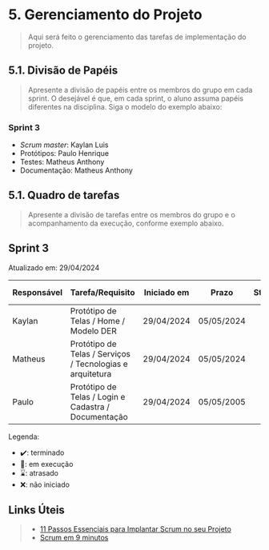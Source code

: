 # 5. Gerenciamento do Projeto

> Aqui será feito o gerenciamento das tarefas de implementação do projeto.

## 5.1. Divisão de Papéis

> Apresente a divisão de papéis entre os membros do grupo em cada sprint. O desejável é que, em cada sprint, o aluno assuma papéis diferentes na disciplina. Siga o modelo do exemplo abaixo:

### Sprint 3
- _Scrum master_: Kaylan Luis
- Protótipos: Paulo Henrique
- Testes: Matheus Anthony
- Documentação: Matheus Anthony

## 5.1. Quadro de tarefas

> Apresente a divisão de tarefas entre os membros do grupo e o acompanhamento da execução, conforme exemplo abaixo.

## Sprint 3

Atualizado em: 29/04/2024

| Responsável   | Tarefa/Requisito | Iniciado em    | Prazo      | Status | Terminado em    |
| :----         |    :----         |      :----:    | :----:     | :----: | :----:          |
| Kaylan        | Protótipo de Telas / Home / Modelo DER| 29/04/2024   | 05/05/2024 |   📝   |      |
| Matheus       | Protótipo de Telas / Serviços / Tecnologias e arquitetura  | 29/04/2024   | 05/05/2024 |   📝   |      |
| Paulo         | Protótipo de Telas / Login e Cadastra / Documentação  | 29/04/2024   | 05/05/2005 |   📝   |      |

Legenda:
- ✔️: terminado
- 📝: em execução
- ⌛: atrasado
- ❌: não iniciado



## Links Úteis
> - [11 Passos Essenciais para Implantar Scrum no seu Projeto](https://mindmaster.com.br/scrum-11-passos/)
> - [Scrum em 9 minutos](https://www.youtube.com/watch?v=XfvQWnRgxG0)


